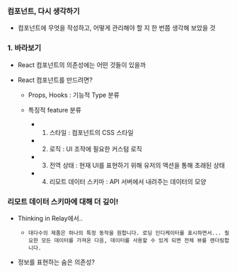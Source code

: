 ### 컴포넌트, 다시 생각하기 

- 컴포넌트에 무엇을 작성하고, 어떻게 관리해야 할 지 한 번쯤 생각해 보았을 것 

### 1. 바라보기 

- React 컴포넌트의 의존성에는 어떤 것들이 있을까 

- React 컴포넌트를 만드려면? 

  - Props, Hooks : 기능적 Type 분류 
  
  - 특징적 feature 분류 

    - 1. 스타일 : 컴포넌트의 CSS 스타일 

    - 2. 로직 : UI 조작에 필요한 커스텀 로직 


    - 3. 전역 상태 : 현재 UI를 표현하기 위해 유저의 액션을 통해 초래된 상태 

    - 4. 리모트 데이터 스키마 : API 서버에서 내려주는 데이터의 모양 

### 리모트 데이터 스키마에 대해 더 깊이!

- Thinking in Relay에서..

  - `대다수의 제품은 하나의 특정 동작을 원합니다. 로딩 인디케이터를 표시하면서... 필요한 모든 데이터를 가져온 다음, 데이터를 사용할 수 있게 되면 전체 뷰를 렌더링합니다.`

- 정보를 표현하는 숨은 의존성?

  